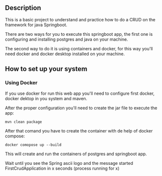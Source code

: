 ## Description
This is a basic project to understand and practice how to do a CRUD
on the framework for java Springboot.

There are two ways for you to execute this springboot app, the first one is configuring and installing postgres and java on your machine.

The second way to do it is using containers and docker, for this way you'll need docker and docker desktop installed on your machine.

## How to set up your system 

### Using Docker

If you use docker for run this web app you'll need to configure first docker, docker dektop in you system and maven.

After the proper configuration you'll need to create the jar file to execute the app:

    mvn clean package

After that comand you have to create the container with de help of docker compose:

    docker comopose up --build

This will create and run the containers of postgres and springboot app.

Wait until you see the Spring ascii logo and the message started FirstCrudApplication in x seconds (process running for x)